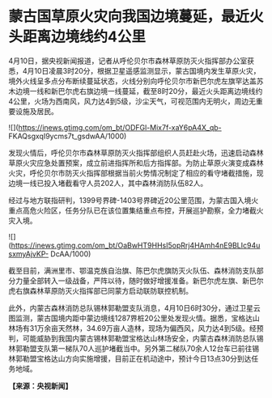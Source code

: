 # 蒙古国草原火灾向我国边境蔓延，最近火头距离边境线约4公里

4月10日，据央视新闻报道，记者从呼伦贝尔市森林草原防灭火指挥部办公室获悉，4月10日凌晨3时20分，根据卫星遥感监测显示，蒙古国境内发生草原火灾，境外火线呈多点分布断续蔓延状态，火线分别向呼伦贝尔市新巴尔虎左旗罕达盖苏木边境一线和新巴尔虎右旗边境一线蔓延，截至8时20分，最近火头距离边境线约4公里，火场为西南风，风力达4到5级，沙尘天气，可视范围内无明火，周边无重要设施及居民。

![](https://inews.gtimg.com/om_bt/ODFGl-Mix7f-xaY6pA4X_qb-
FKAQsgxqI9ycms7t_gsdwAA/1000)

发现火情后，呼伦贝尔市森林草原防灭火指挥部组织人员赶赴火场，迅速启动森林草原火灾应急处置预案，成立前进指挥所和后方指挥部。为防止草原火演变成森林火灾，呼伦贝尔市防灭火指挥部根据当前火势情况制定了相应的看守堵截措施，现边境一线已投入堵截看守人员202人，其中森林消防队伍82人。

经过与地方联指研判，1399号界碑-1403号界碑近20公里范围，为蒙古国入境火重点高危火险区，任务分队已在该位置集结重点布控，开展巡护勘察，全力堵截火灾入境。

![](https://inews.gtimg.com/om_bt/OaBwHT9HHsI5opRrj4HAmh4nE9BLIc94usxmyAjvKP-
DcAA/1000)

截至目前，满洲里市、鄂温克族自治旗、陈巴尔虎旗防灭火队伍、森林消防支队部分力量全部转入一级战备，严阵以待，随时做好增援准备。新巴尔虎左旗、新巴尔虎右旗森林草原防灭火指挥部已同蒙方启动联防联控机制。

此外，内蒙古森林消防总队锡林郭勒盟支队消息，4月10日6时30分，通过卫星云图监测，蒙古国境内距中蒙边境线1287界桩20公里处发现火情。据悉，宝格达山林场有31万余亩天然林，34.69万亩人造林，现场为偏西风，风力达4到5级。经预判，可能威胁到我国内蒙古锡林郭勒盟宝格达山林场安全，内蒙古森林消防总队锡林郭勒盟支队第一梯队70人巡护堵截当中。另外第二梯队70余人12台车已前往锡林郭勒盟宝格达山方向实施增援，目前正在机动途中，预计今日13点30分到达任务地域。

**【来源：央视新闻】**

